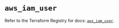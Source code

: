 # `aws_iam_user`

Refer to the Terraform Registry for docs: [`aws_iam_user`](https://registry.terraform.io/providers/hashicorp/aws/6.10.0/docs/resources/iam_user).
